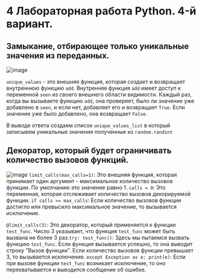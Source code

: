 # 4 Лабораторная работа Python. 4-й вариант.
## Замыкание, отбирающее только уникальные значения из переданных.
![image](https://github.com/Hasper1337/4laba/assets/145243810/85474e39-6cba-4cae-826f-a772d5fc36a5)


`unique_values` - это внешняя функция, которая создает и возвращает внутреннюю функцию `add`. Внутренняя функция `add` имеет доступ к переменной `seen` из своего внешнего области видимости. Каждый раз, когда вы вызываете функцию `add`, она проверяет, было ли значение уже добавлено в `seen`, и если нет, добавляет его и возвращает `True`. Если значение уже было добавлено, она возвращает `False`.

В выводе ответа создаем список `unique_values_list` в который записывем уникальные значения полученные из `random.randint`
## Декоратор, который будет ограничивать количество вызовов функций.
![image](https://github.com/Hasper1337/4laba/assets/145243810/c98b159d-24d0-4fac-abdd-fa74472a81c7)
`limit_calls(max_calls=1)`: Это внешняя функция, которая принимает один аргумент - максимальное количество вызовов функции. По умолчанию это значение равно 1. `calls = 0`: Это переменная, которая отслеживает количество вызовов декорируемой функции. `if calls >= max_calls`: Если количество вызовов функции достигло или превысило максимальное значение, то вызывается исключение.


`@limit_calls(3)`: Это декоратор, который применяется к функции `test_func`. Число 3 указывает, что функция `test_func` может быть вызвана не более 3 раз.`try: test_func()`: Здесь мы пытаемся вызвать функцию `test_func`. Если функция вызывается успешно, то она выводит строку "Вызов функции". Если количество вызовов функции превышает 3, то вызывается исключение. `except Exception as e: print(e)`: Если при вызове функции `test_func` возникает исключение, то оно перехватывается и выводится сообщение об ошибке.
